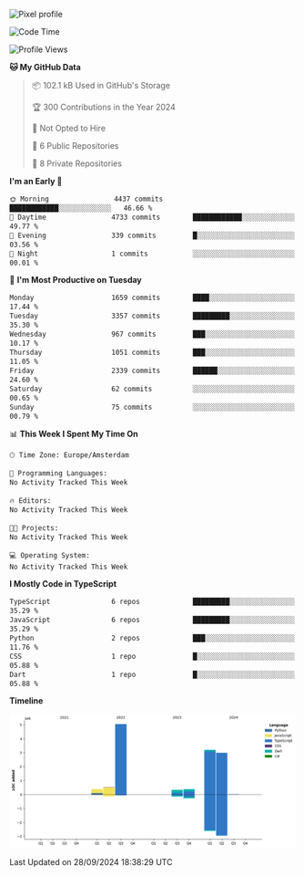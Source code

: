 ![Pixel profile](https://pixel-profile.vercel.app/api/github-stats?username=Atchferox&screen_effect=true&theme=rainbow
)


<!--START_SECTION:waka-->
![Code Time](http://img.shields.io/badge/Code%20Time-415%20hrs%204%20mins-blue)

![Profile Views](http://img.shields.io/badge/Profile%20Views-0-blue)

**🐱 My GitHub Data** 

> 📦 102.1 kB Used in GitHub's Storage 
 > 
> 🏆 300 Contributions in the Year 2024
 > 
> 🚫 Not Opted to Hire
 > 
> 📜 6 Public Repositories 
 > 
> 🔑 8 Private Repositories 
 > 
**I'm an Early 🐤** 

```text
🌞 Morning                4437 commits        ████████████░░░░░░░░░░░░░   46.66 % 
🌆 Daytime                4733 commits        ████████████░░░░░░░░░░░░░   49.77 % 
🌃 Evening                339 commits         █░░░░░░░░░░░░░░░░░░░░░░░░   03.56 % 
🌙 Night                  1 commits           ░░░░░░░░░░░░░░░░░░░░░░░░░   00.01 % 
```
📅 **I'm Most Productive on Tuesday** 

```text
Monday                   1659 commits        ████░░░░░░░░░░░░░░░░░░░░░   17.44 % 
Tuesday                  3357 commits        █████████░░░░░░░░░░░░░░░░   35.30 % 
Wednesday                967 commits         ███░░░░░░░░░░░░░░░░░░░░░░   10.17 % 
Thursday                 1051 commits        ███░░░░░░░░░░░░░░░░░░░░░░   11.05 % 
Friday                   2339 commits        ██████░░░░░░░░░░░░░░░░░░░   24.60 % 
Saturday                 62 commits          ░░░░░░░░░░░░░░░░░░░░░░░░░   00.65 % 
Sunday                   75 commits          ░░░░░░░░░░░░░░░░░░░░░░░░░   00.79 % 
```


📊 **This Week I Spent My Time On** 

```text
🕑︎ Time Zone: Europe/Amsterdam

💬 Programming Languages: 
No Activity Tracked This Week

🔥 Editors: 
No Activity Tracked This Week

🐱‍💻 Projects: 
No Activity Tracked This Week

💻 Operating System: 
No Activity Tracked This Week
```

**I Mostly Code in TypeScript** 

```text
TypeScript               6 repos             █████████░░░░░░░░░░░░░░░░   35.29 % 
JavaScript               6 repos             █████████░░░░░░░░░░░░░░░░   35.29 % 
Python                   2 repos             ███░░░░░░░░░░░░░░░░░░░░░░   11.76 % 
CSS                      1 repo              █░░░░░░░░░░░░░░░░░░░░░░░░   05.88 % 
Dart                     1 repo              █░░░░░░░░░░░░░░░░░░░░░░░░   05.88 % 
```



**Timeline**

![Lines of Code chart](https://raw.githubusercontent.com/Atchferox/Atchferox/main/assets/bar_graph.png)


 Last Updated on 28/09/2024 18:38:29 UTC
<!--END_SECTION:waka-->
